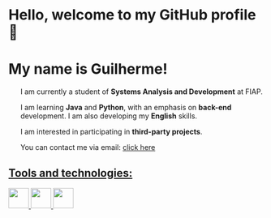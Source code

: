 <h1>Hello, welcome to my GitHub profile 👋</h1>
<h1>My name is Guilherme!</h1>

<ul>I am currently a student of <b>Systems Analysis and Development</b> at FIAP.</ul>
<ul>I am learning <b>Java</b> and <b>Python</b>, with an emphasis on <b>back-end</b> development. I am also developing my <b>English</b> skills.</ul>
<ul>I am interested in participating in <b>third-party projects</b>.</ul>
<ul>You can contact me via email: <a href="mailto:ghduep@outlook.com"./>click here</ul>

<h2>Tools and technologies:</h2>
<div><img src="https://cdn.jsdelivr.net/gh/devicons/devicon@latest/icons/java/java-original.svg" widht="40" height="40"/>
<img loading="lazy" src="https://cdn.jsdelivr.net/gh/devicons/devicon@latest/icons/git/git-original.svg" width="40" height="40"/>
<img loading="lazy" src="https://cdn.jsdelivr.net/gh/devicons/devicon@latest/icons/python/python-original.svg" width="40" height="40"/></div>
          
